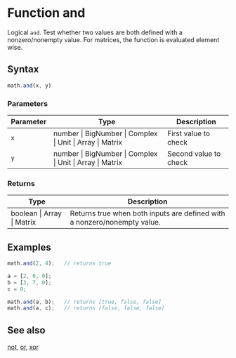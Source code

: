 # Function and

Logical `and`. Test whether two values are both defined with a nonzero/nonempty value.
For matrices, the function is evaluated element wise.


## Syntax

```js
math.and(x, y)
```

### Parameters

Parameter | Type | Description
--------- | ---- | -----------
`x` | number &#124; BigNumber &#124; Complex &#124; Unit &#124; Array &#124; Matrix | First value to check
`y` | number &#124; BigNumber &#124; Complex &#124; Unit &#124; Array &#124; Matrix | Second value to check

### Returns

Type | Description
---- | -----------
boolean &#124; Array &#124; Matrix |  Returns true when both inputs are defined with a nonzero/nonempty value.


## Examples

```js
math.and(2, 4);   // returns true

a = [2, 0, 0];
b = [3, 7, 0];
c = 0;

math.and(a, b);   // returns [true, false, false]
math.and(a, c);   // returns [false, false, false]
```


## See also

[not](not.md),
[or](or.md),
[xor](xor.md)


<!-- Note: This file is automatically generated from source code comments. Changes made in this file will be overridden. -->
